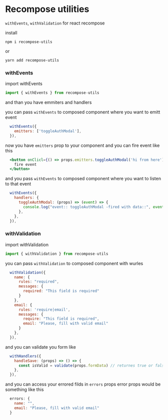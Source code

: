 # Recompose utilities

`withEvents`, `withValidation` for react recompose

install
```
npm i recompose-utils
```
or 
```
yarn add recompose-utils
```

### withEvents

import withEvents

```js
import { withEvents } from recompose-utils
```

and than you have emmiters and handlers

you can pass `withEvents` to composed component where you want to emitt event

```jsx
  withEvents({
    emitters: ['toggleAuthModal'],
  }),
```
now you have `emitters` prop to your component and you can fire event like this

```jsx
  <button onClicl={() => props.emitters.toggleAuthModal('hi from here') }>
    fire event
  </button>
```


and you pass `withEvents` to composed component where you want to listen to that event


```jsx
  withEvents({
    handlers: {
      toggleAuthModal: (props) => (event) => {
        console.log("event:: toggleAuthModal -fired with data::", event)
      },
    },
  }),
```

### withValidation

import withValidation

```jsx
import { withValidation } from recompose-utils
```

you can pass `withValidation` to composed component with wurles

```jsx
  withValidation({
    name: {
      rules: "required",
      messages: {
        required: "This field is required"
      }
    },
    email: {
      rules: 'require|email',
      messages: {
        require: "This field is required",
        email: "Please, fill with valid email"
      }
    },
  }),
```

and you can validate you form like 
```jsx
  withHandlers({
    handleSave: (props) => () => {
      const isValid = validate(props.formData) // returnes true or false
    },
  }),

```

and you can access your errored filds in `errors` props
error props would be something like this

```jsx
  errors: {
    name: "",
    email: "Please, fill with valid email"
  }
```

